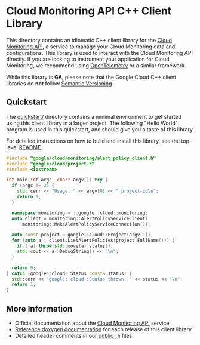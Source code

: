 # Cloud Monitoring API C++ Client Library

This directory contains an idiomatic C++ client library for the
[Cloud Monitoring API][cloud-service-docs], a service to manage your Cloud
Monitoring data and configurations. This library is used to interact with the
Cloud Monitoring API directly. If you are looking to instrument your application
for Cloud Monitoring, we recommend using
[OpenTelemetry](https://opentelemetry.io) or a similar framework.

While this library is **GA**, please note that the Google Cloud C++ client libraries do **not** follow
[Semantic Versioning](https://semver.org/).

## Quickstart

The [quickstart/](quickstart/README.md) directory contains a minimal environment
to get started using this client library in a larger project. The following
"Hello World" program is used in this quickstart, and should give you a taste of
this library.

For detailed instructions on how to build and install this library, see the
top-level [README](/README.md#building-and-installing).

<!-- inject-quickstart-start -->

```cc
#include "google/cloud/monitoring/alert_policy_client.h"
#include "google/cloud/project.h"
#include <iostream>

int main(int argc, char* argv[]) try {
  if (argc != 2) {
    std::cerr << "Usage: " << argv[0] << " project-id\n";
    return 1;
  }

  namespace monitoring = ::google::cloud::monitoring;
  auto client = monitoring::AlertPolicyServiceClient(
      monitoring::MakeAlertPolicyServiceConnection());

  auto const project = google::cloud::Project(argv[1]);
  for (auto a : client.ListAlertPolicies(project.FullName())) {
    if (!a) throw std::move(a).status();
    std::cout << a->DebugString() << "\n";
  }

  return 0;
} catch (google::cloud::Status const& status) {
  std::cerr << "google::cloud::Status thrown: " << status << "\n";
  return 1;
}
```

<!-- inject-quickstart-end -->

## More Information

- Official documentation about the [Cloud Monitoring API][cloud-service-docs] service
- [Reference doxygen documentation][doxygen-link] for each release of this
  client library
- Detailed header comments in our [public `.h`][source-link] files

[cloud-service-docs]: https://cloud.google.com/monitoring
[doxygen-link]: https://googleapis.dev/cpp/google-cloud-monitoring/latest/
[source-link]: https://github.com/googleapis/google-cloud-cpp/tree/main/google/cloud/monitoring
